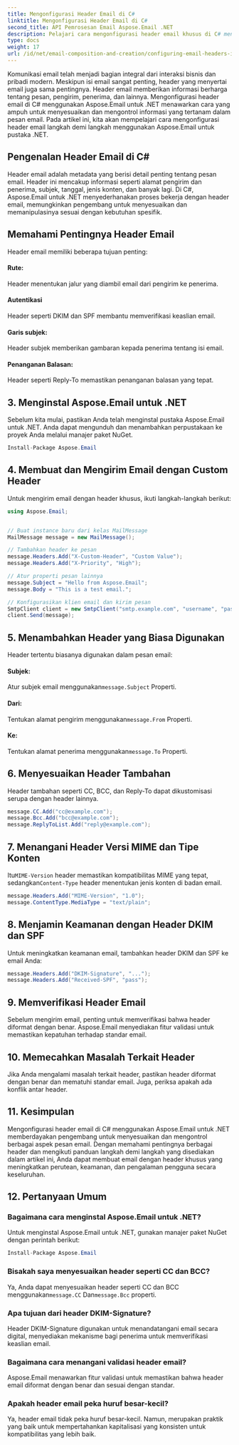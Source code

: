 ```yaml
---
title: Mengonfigurasi Header Email di C#
linktitle: Mengonfigurasi Header Email di C#
second_title: API Pemrosesan Email Aspose.Email .NET
description: Pelajari cara mengonfigurasi header email khusus di C# menggunakan Aspose.Email untuk .NET. Panduan langkah demi langkah dengan kode sumber disertakan. Tingkatkan kontrol dan keamanan email.
type: docs
weight: 17
url: /id/net/email-composition-and-creation/configuring-email-headers-in-csharp/
---
```


Komunikasi email telah menjadi bagian integral dari interaksi bisnis dan pribadi modern. Meskipun isi email sangat penting, header yang menyertai email juga sama pentingnya. Header email memberikan informasi berharga tentang pesan, pengirim, penerima, dan lainnya. Mengonfigurasi header email di C# menggunakan Aspose.Email untuk .NET menawarkan cara yang ampuh untuk menyesuaikan dan mengontrol informasi yang tertanam dalam pesan email. Pada artikel ini, kita akan mempelajari cara mengonfigurasi header email langkah demi langkah menggunakan Aspose.Email untuk pustaka .NET.

## Pengenalan Header Email di C#

Header email adalah metadata yang berisi detail penting tentang pesan email. Header ini mencakup informasi seperti alamat pengirim dan penerima, subjek, tanggal, jenis konten, dan banyak lagi. Di C#, Aspose.Email untuk .NET menyederhanakan proses bekerja dengan header email, memungkinkan pengembang untuk menyesuaikan dan memanipulasinya sesuai dengan kebutuhan spesifik.

## Memahami Pentingnya Header Email

Header email memiliki beberapa tujuan penting:
#### Rute: 
Header menentukan jalur yang diambil email dari pengirim ke penerima.
#### Autentikasi
Header seperti DKIM dan SPF membantu memverifikasi keaslian email.
#### Garis subjek: 
Header subjek memberikan gambaran kepada penerima tentang isi email.
#### Penanganan Balasan: 
Header seperti Reply-To memastikan penanganan balasan yang tepat.

## 3. Menginstal Aspose.Email untuk .NET

Sebelum kita mulai, pastikan Anda telah menginstal pustaka Aspose.Email untuk .NET. Anda dapat mengunduh dan menambahkan perpustakaan ke proyek Anda melalui manajer paket NuGet.

```csharp
Install-Package Aspose.Email
```

## 4. Membuat dan Mengirim Email dengan Custom Header

Untuk mengirim email dengan header khusus, ikuti langkah-langkah berikut:

```csharp
using Aspose.Email;


// Buat instance baru dari kelas MailMessage
MailMessage message = new MailMessage();

// Tambahkan header ke pesan
message.Headers.Add("X-Custom-Header", "Custom Value");
message.Headers.Add("X-Priority", "High");

// Atur properti pesan lainnya
message.Subject = "Hello from Aspose.Email";
message.Body = "This is a test email.";

// Konfigurasikan klien email dan kirim pesan
SmtpClient client = new SmtpClient("smtp.example.com", "username", "password");
client.Send(message);
```

## 5. Menambahkan Header yang Biasa Digunakan

Header tertentu biasanya digunakan dalam pesan email:

#### Subjek: 
 Atur subjek email menggunakan`message.Subject` Properti.
#### Dari: 
 Tentukan alamat pengirim menggunakan`message.From` Properti.
#### Ke: 
 Tentukan alamat penerima menggunakan`message.To` Properti.

## 6. Menyesuaikan Header Tambahan

Header tambahan seperti CC, BCC, dan Reply-To dapat dikustomisasi serupa dengan header lainnya.

```csharp
message.CC.Add("cc@example.com");
message.Bcc.Add("bcc@example.com");
message.ReplyToList.Add("reply@example.com");
```

## 7. Menangani Header Versi MIME dan Tipe Konten

 Itu`MIME-Version` header memastikan kompatibilitas MIME yang tepat, sedangkan`Content-Type` header menentukan jenis konten di badan email.

```csharp
message.Headers.Add("MIME-Version", "1.0");
message.ContentType.MediaType = "text/plain";
```

## 8. Menjamin Keamanan dengan Header DKIM dan SPF

Untuk meningkatkan keamanan email, tambahkan header DKIM dan SPF ke email Anda:

```csharp
message.Headers.Add("DKIM-Signature", "...");
message.Headers.Add("Received-SPF", "pass");
```

## 9. Memverifikasi Header Email

Sebelum mengirim email, penting untuk memverifikasi bahwa header diformat dengan benar. Aspose.Email menyediakan fitur validasi untuk memastikan kepatuhan terhadap standar email.

## 10. Memecahkan Masalah Terkait Header

Jika Anda mengalami masalah terkait header, pastikan header diformat dengan benar dan mematuhi standar email. Juga, periksa apakah ada konflik antar header.

## 11. Kesimpulan

Mengonfigurasi header email di C# menggunakan Aspose.Email untuk .NET memberdayakan pengembang untuk menyesuaikan dan mengontrol berbagai aspek pesan email. Dengan memahami pentingnya berbagai header dan mengikuti panduan langkah demi langkah yang disediakan dalam artikel ini, Anda dapat membuat email dengan header khusus yang meningkatkan perutean, keamanan, dan pengalaman pengguna secara keseluruhan.

## 12. Pertanyaan Umum

### Bagaimana cara menginstal Aspose.Email untuk .NET?

Untuk menginstal Aspose.Email untuk .NET, gunakan manajer paket NuGet dengan perintah berikut:
```csharp
Install-Package Aspose.Email
```

### Bisakah saya menyesuaikan header seperti CC dan BCC?

 Ya, Anda dapat menyesuaikan header seperti CC dan BCC menggunakan`message.CC` Dan`message.Bcc` properti.

### Apa tujuan dari header DKIM-Signature?

Header DKIM-Signature digunakan untuk menandatangani email secara digital, menyediakan mekanisme bagi penerima untuk memverifikasi keaslian email.

### Bagaimana cara menangani validasi header email?

Aspose.Email menawarkan fitur validasi untuk memastikan bahwa header email diformat dengan benar dan sesuai dengan standar.

### Apakah header email peka huruf besar-kecil?

Ya, header email tidak peka huruf besar-kecil. Namun, merupakan praktik yang baik untuk mempertahankan kapitalisasi yang konsisten untuk kompatibilitas yang lebih baik.